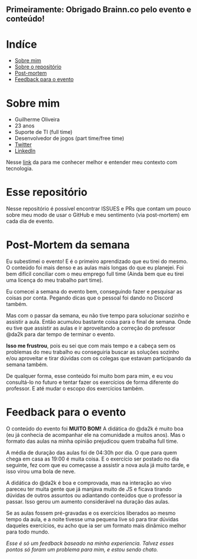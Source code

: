 ## Primeiramente: Obrigado Brainn.co pelo evento e conteúdo!
# Indíce
- [Sobre mim](#sobremim)
- [Sobre o repositório](#repositorio)
- [Post-mortem](#postmortem)
- [Feedback para o evento](#feedback)

# Sobre mim <a name="sobremim"></a>
- Guilherme Oliveira
- 23 anos
- Suporte de TI (full time)
- Desenvolvedor de jogos (part time/free time)
- [Twitter](https://twitter.com/goliveiradev)
- [LinkedIn](https://www.linkedin.com/in/goliveiradev/)

Nesse [link](https://www.linkedin.com/pulse/iniciando-uma-nova-jornada-estudos-front-end-guilherme-oliveira/) da para me conhecer melhor e entender meu contexto com tecnologia.

# Esse repositório <a name="repositorio"></a>
Nesse repositório é possível encontrar ISSUES e PRs que contam um pouco sobre meu modo de usar o GitHub e meu sentimento (via post-mortem) em cada dia de evento. 

# Post-Mortem da semana<a name="postmortem"></a>
Eu subestimei o evento! E é o primeiro aprendizado que eu tirei do mesmo. O conteúdo foi mais denso e as aulas mais longas do que eu planejei. Foi bem difícil conciliar com o meu emprego full time (Ainda bem que eu tirei uma licença do meu trabalho part time). 

  
Eu comecei a semana do evento bem, conseguindo fazer e pesquisar as coisas por conta. Pegando dicas que o pessoal foi dando no Discord também. 

Mas com o passar da semana, eu não tive tempo para solucionar sozinho e assistir a aula. Então acumulou bastante coisa para o final de semana. Onde eu tive que assistir as aulas e ir aproveitando a correção do professor @da2k para dar tempo de terminar o evento. 

  
**Isso me frustrou**, pois eu sei que com mais tempo e a cabeça sem os problemas do meu trabalho eu conseguiria buscar as soluções sozinho e/ou aproveitar e tirar dúvidas com os colegas que estavam participando da semana também. 

  
De qualquer forma, esse conteúdo foi muito bom para mim, e eu vou consultá-lo no futuro e tentar fazer os exercícios de forma diferente do professor. E até mudar o escopo dos exercícios também. 

# Feedback para o evento <a name="feedback"></a>
O conteúdo do evento foi **MUITO BOM!** A didática do @da2k é muito boa (eu já conhecia de acompanhar ele na comunidade a muitos anos). Mas o formato das aulas na minha opinião prejudicou quem trabalha full time. 

  
A média de duração das aulas foi de 04:30h por dia. O que para quem chega em casa as 19:00 é muita coisa. E o exercício ser postado no dia seguinte, fez com que eu começasse a assistir a nova aula já muito tarde, e isso virou uma bola de neve. 

  
A didática do @da2k é boa e comprovada, mas na interação ao vivo pareceu ter muita gente que já manjava muito de JS e ficava tirando dúvidas de outros assuntos ou adiantando conteúdos que o professor ia passar. Isso gerou um aumento considerável na duração das aulas. 

  
Se as aulas fossem pré-gravadas e os exercícios liberados ao mesmo tempo da aula, e a noite tivesse uma pequena live só para tirar dúvidas daqueles exercícios, eu acho que ia ser um formato mais dinâmico melhor para todo mundo. 

  
*Esse é só um feedback baseado na minha experiencia. Talvez esses pontos só foram um problema para mim, e estou sendo chato.* 
